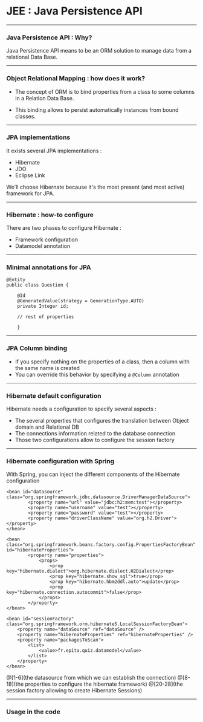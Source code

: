 # JEE : Java Persistence API

---

### Java Persistence API : Why?

Java Persistence API means to be an ORM solution to manage data from a relational Data Base.

---

### Object Relational Mapping : how does it work?


- The concept of ORM is to bind properties from a class to some columns in a Relation Data Base.

- This binding allows to persist automatically instances from bound classes.

---

### JPA implementations

It exists several JPA implementations :
- Hibernate
- JDO
- Eclipse Link

We'll choose Hibernate because it's the most present (and most active) framework for JPA.

---

### Hibernate : how-to configure
There are two phases to configure Hibernate :
- Framework configuration
- Datamodel annotation

---

### Minimal annotations for JPA

``` 
@Entity
public class Question {

	@Id
	@GeneratedValue(strategy = GenerationType.AUTO)
	private Integer id;
	
	// rest of properties	
	
	}

```

---

### JPA Column binding
- If you specify nothing on the properties of a class, then a column with the same name is created 
- You can override this behavior by specifying a `@Column` annotation


--- 
### Hibernate default configuration
Hibernate needs a configuration to specify several aspects :
- The several properties that configures the translation between Object domain and Relational DB
- The connections information related to the database connection
- Those two configurations allow to configure the session factory

--- 
### Hibernate configuration with Spring
With Spring, you can inject the different components of the Hibernate configuration

```
<bean id="datasource" class="org.springframework.jdbc.datasource.DriverManagerDataSource">
 		<property name="url" value="jdbc:h2:mem:test"></property>
 		<property name="username" value="test"></property>
 		<property name="password" value="test"></property>
 		<property name="driverClassName" value="org.h2.Driver"></property>
</bean>

<bean class="org.springframework.beans.factory.config.PropertiesFactoryBean" id="hibernateProperties">
		<property name="properties">
			<props>
				<prop key="hibernate.dialect">org.hibernate.dialect.H2Dialect</prop>
				<prop key="hibernate.show_sql">true</prop>
				<prop key="hibernate.hbm2ddl.auto">update</prop>
				<prop key="hibernate.connection.autocommit">false</prop>
			</props>
		</property>
</bean>

<bean id="sessionFactory" class="org.springframework.orm.hibernate5.LocalSessionFactoryBean">
	<property name="dataSource" ref="dataSource" />
	<property name="hibernateProperties" ref="hibernateProperties" />
	<property name="packagesToScan">
		<list>
			<value>fr.epita.quiz.datamodel</value>
		</list>
	</property>
</bean>

```
@[1-6](the datasource from which we can establish the connection)
@[8-18](the properties to configure the hibernate framework)
@[20-28](the session factory allowing to create Hibernate Sessions)

---
### Usage in the code
 


 